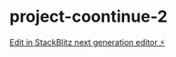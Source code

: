 # project-coontinue-2

[Edit in StackBlitz next generation editor ⚡️](https://stackblitz.com/~/github.com/xlordx-bit/project-coontinue-2)